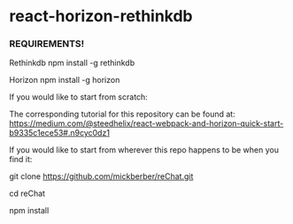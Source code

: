 # react-horizon-rethinkdb
### REQUIREMENTS!
Rethinkdb npm install -g rethinkdb

Horizon npm install -g horizon

If you would like to start from scratch:

The corresponding tutorial for this repository can be found at: https://medium.com/@steedhelix/react-webpack-and-horizon-quick-start-b9335c1ece53#.n9cyc0dz1

If you would like to start from wherever this repo happens to be when you find it:

git clone https://github.com/mickberber/reChat.git

cd reChat

npm install
